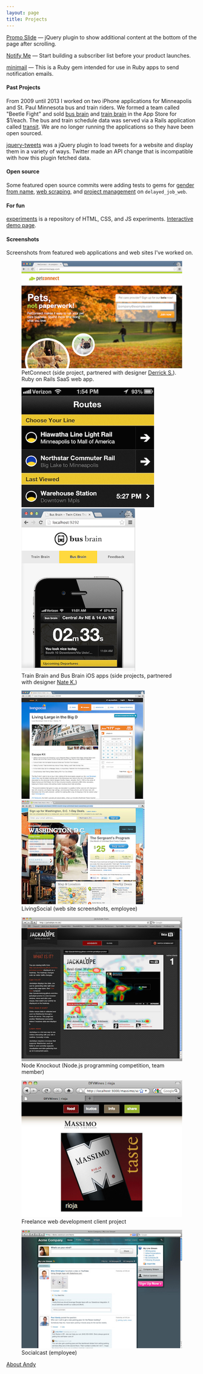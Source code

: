```yaml
---
layout: page
title: Projects
---
```


[Promo Slide](/projects/promoSlide) &mdash; jQuery plugin to show additional content at the bottom of the page after scrolling.

[Notify Me](https://github.com/andyatkinson/notify-me) &mdash; Start building a subscriber list before your product launches.

[minimail](https://github.com/andyatkinson/minimail) &mdash; This is a Ruby gem intended for use in Ruby apps to send notification emails.

#### Past Projects
From 2009 until 2013 I worked on two iPhone applications for Minneapolis and St. Paul Minnesota bus and train riders. We formed a team called "Beetle Fight" and sold [bus brain](https://github.com/andyatkinson/BusBrain) and [train brain](https://github.com/andyatkinson/TrainBrain) in the App Store for $1/each. The bus and train schedule data was served via a Rails application called [transit](https://github.com/andyatkinson/transit). We are no longer running the applications so they have been open sourced. 

[jquery-tweets](https://github.com/andyatkinson/jquery-tweets) was a jQuery plugin to load tweets for a website and display them in a variety of ways. Twitter made an API change that is incompatible with how this plugin fetched data.

#### Open source

Some featured open source commits were adding tests to gems for [gender from name](https://github.com/bmuller/sexmachine/commits?author=andyatkinson), [web scraping](https://github.com/bmuller/robostripper/commits?author=andyatkinson), and [project management](https://github.com/ejschmitt/delayed_job_web/commits?author=andyatkinson) on `delayed_job_web`.

#### For fun

[experiments](https://github.com/andyatkinson/experiments) is a repository of HTML, CSS, and JS experiments. [Interactive demo page](http://andyatkinson.github.io/experiments/).

#### Screenshots

Screenshots from featured web applications and web sites I've worked on.

<section>
  <figure>
    <img src="/assets/images/portfolio-1.png" alt="PetConnect" />
    <figcaption>PetConnect (side project, partnered with designer <a href="http://www.derrickschippert.com/">Derrick S.</a>). Ruby on Rails SaaS web app.</figcaption>
  </figure>
  <figure>
    <span style="float:left;"><img src="/assets/images/portfolio-2.png" alt="Train Brain screenshot"/></span>
    <img src="/assets/images/portfolio-3.png" alt="bus brain screenshot"/>
    <figcaption>Train Brain and Bus Brain iOS apps (side projects, partnered with designer <a href="http://www.kadlac.com/">Nate K.</a>)</figcaption>
  </figure>
  <figure>
    <span style="float:left;"><img src="/assets/images/portfolio-4.jpg" alt="LivingSocial screenshot" /></span>
    <img src="/assets/images/portfolio-5.jpg" alt="LivingSocial screenshot"/>
    <figcaption>LivingSocial (web site screenshots, employee)</figcaption>
  </figure>
  <figure>
    <img src="/assets/images/portfolio-8.jpg" alt="Node Knockout Jackalope screenshot"/>
    <figcaption>Node Knockout (Node.js programming competition, team member)</figcaption>
  </figure>
  <figure>
    <img src="/assets/images/portfolio-9.jpg" alt="product screenshot" />
    <figcaption>Freelance web development client project</figcaption>
  </figure>
  <figure>
    <img src="/assets/images/portfolio-10.jpg" alt="product screenshot"/>
    <figcaption>Socialcast (employee)</figcaption>
  </figure>
</section>

<a href='/about'>About Andy</a>
